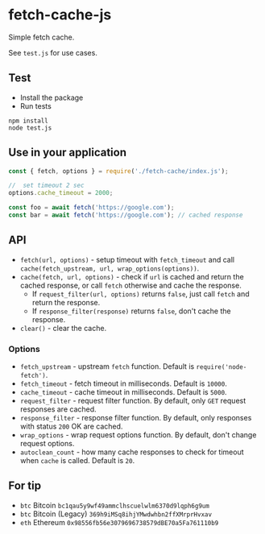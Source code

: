 # fetch-cache-js

Simple fetch cache.

See `test.js` for use cases.

##  Test
- Install the package
- Run tests
```shell
npm install
node test.js
```

##  Use in your application
```js
const { fetch, options } = require('./fetch-cache/index.js');

//  set timeout 2 sec
options.cache_timeout = 2000;

const foo = await fetch('https://google.com');
const bar = await fetch('https://google.com'); // cached response
```

##  API
- `fetch(url, options)` - setup timeout with `fetch_timeout` and call `cache(fetch_upstream, url, wrap_options(options))`.
- `cache(fetch, url, options)` - check if `url` is cached and return the cached response, or call `fetch` otherwise and cache the response.
  - If `request_filter(url, options)` returns `false`, just call `fetch` and return the response.
  - If `response_filter(response)` returns `false`, don't cache the response.
- `clear()` - clear the cache.

### Options
- `fetch_upstream` - upstream `fetch` function. Default is `require('node-fetch')`.
- `fetch_timeout` - fetch timeout in milliseconds. Default is `10000`.
- `cache_timeout` - cache timeout in milliseconds. Default is `5000`.
- `request_filter` - request filter function. By default, only `GET` request responses are cached.
- `response_filter` - response filter function. By default, only responses with status `200` OK are cached.
- `wrap_options` - wrap request options function. By default, don't change request options.
- `autoclean_count` - how many cache responses to check for timeout when `cache` is called. Default is `20`.

## For tip
- `btc` Bitcoin `bc1qau5y9wf49ammclhscuelwlm6370d9lqph6g9um`
- `btc` Bitcoin (Legacy) `369h9iMSq8ihjYMwdwhbn2ffXMrprHvxav`
- `eth` Ethereum `0x98556fb56e3079696738579dBE70a5Fa761110b9`
